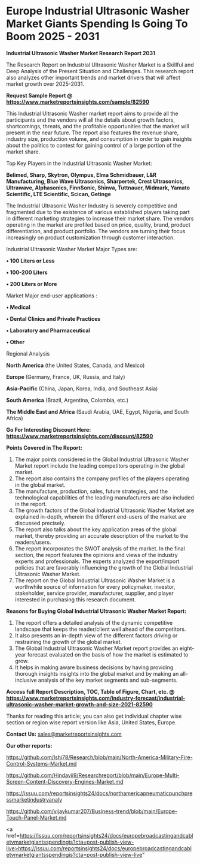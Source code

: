 # Europe Industrial Ultrasonic Washer Market Giants Spending Is Going To Boom 2025 - 2031

<strong>Industrial Ultrasonic Washer Market Research Report 2031</strong>

The Research Report on Industrial Ultrasonic Washer Market is a Skillful and Deep Analysis of the Present Situation and Challenges. This research report also analyzes other important trends and market drivers that will affect market growth over 2025-2031.

<strong>Request Sample Report @ <a href=https://www.marketreportsinsights.com/sample/82590>https://www.marketreportsinsights.com/sample/82590</a></strong>

This Industrial Ultrasonic Washer market report aims to provide all the participants and the vendors will all the details about growth factors, shortcomings, threats, and the profitable opportunities that the market will present in the near future. The report also features the revenue share, industry size, production volume, and consumption in order to gain insights about the politics to contest for gaining control of a large portion of the market share.

Top Key Players in the Industrial Ultrasonic Washer Market:

<strong>Belimed, Sharp, Skytron, Olympus, Elma Schmidbauer, L&R Manufacturing, Blue Wave Ultrasonics, Sharpertek, Crest Ultrasonics, Ultrawave, Alphasonics, FinnSonic, Shinva, Tuttnauer, Midmark, Yamato Scientific, LTE Scientific, Scican, Getinge</strong>

The Industrial Ultrasonic Washer Industry is severely competitive and fragmented due to the existence of various established players taking part in different marketing strategies to increase their market share. The vendors operating in the market are profiled based on price, quality, brand, product differentiation, and product portfolio. The vendors are turning their focus increasingly on product customization through customer interaction.

Industrial Ultrasonic Washer Market Major Types are:

<strong>• 100 Liters or Less

• 100-200 Liters

• 200 Liters or More</strong>

Market Major end-user applications :

<strong>• Medical

• Dental Clinics and Private Practices

• Laboratory and Pharmaceutical

• Other</strong>

Regional Analysis

</u><strong><b>North America</b></strong> (the United States, Canada, and Mexico)

<strong><b>Europe </b></strong>(Germany, France, UK, Russia, and Italy)

<strong><b>Asia-Pacific</b></strong> (China, Japan, Korea, India, and Southeast Asia)

<strong><b>South America</b></strong> (Brazil, Argentina, Colombia, etc.)

<strong><b>The Middle East and Africa</b></strong> (Saudi Arabia, UAE, Egypt, Nigeria, and South Africa)

<strong>Go For Interesting Discount Here: <a href=https://www.marketreportsinsights.com/discount/82590>https://www.marketreportsinsights.com/discount/82590</a></strong>

<strong>Points Covered in The Report:</strong>
<ol>
  <li>The major points considered in the Global Industrial Ultrasonic Washer Market report include the leading competitors operating in the global market.</li>
  <li>The report also contains the company profiles of the players operating in the global market.</li>
  <li>The manufacture, production, sales, future strategies, and the technological capabilities of the leading manufacturers are also included in the report.</li>
  <li>The growth factors of the Global Industrial Ultrasonic Washer Market are explained in-depth, wherein the different end-users of the market are discussed precisely.</li>
  <li>The report also talks about the key application areas of the global market, thereby providing an accurate description of the market to the readers/users.</li>
  <li>The report incorporates the SWOT analysis of the market. In the final section, the report features the opinions and views of the industry experts and professionals. The experts analyzed the export/import policies that are favorably influencing the growth of the Global Industrial Ultrasonic Washer Market.</li>
  <li>The report on the Global Industrial Ultrasonic Washer Market is a worthwhile source of information for every policymaker, investor, stakeholder, service provider, manufacturer, supplier, and player interested in purchasing this research document.</li>
</ol>
<strong>Reasons for Buying Global Industrial Ultrasonic Washer Market Report:</strong>

<ol>
  <li>The report offers a detailed analysis of the dynamic competitive landscape that keeps the reader/client well ahead of the competitors.</li>
  <li>It also presents an in-depth view of the different factors driving or restraining the growth of the global market.</li>
  <li>The Global Industrial Ultrasonic Washer Market report provides an eight-year forecast evaluated on the basis of how the market is estimated to grow.</li>
  <li>It helps in making aware business decisions by having providing thorough insights insights into the global market and by making an all-inclusive analysis of the key market segments and sub-segments.</li>
</ol>
<strong>Access full Report Description, TOC, Table of Figure, Chart, etc. @ <a href=https://www.marketreportsinsights.com/industry-forecast/industrial-ultrasonic-washer-market-growth-and-size-2021-82590>https://www.marketreportsinsights.com/industry-forecast/industrial-ultrasonic-washer-market-growth-and-size-2021-82590</a></strong>


Thanks for reading this article; you can also get individual chapter wise section or region wise report version like Asia, United States, Europe.

<strong>Contact Us:</strong>
sales@marketreportsinsights.com

<strong>Our other reports:</strong>

<a href=https://github.com/Ishi78/Research/blob/main/North-America-Military-Fire-Control-Systems-Market.md>https://github.com/Ishi78/Research/blob/main/North-America-Military-Fire-Control-Systems-Market.md</a>

<a href=https://github.com/Hindavii9/Researchreport/blob/main/Europe-Multi-Screen-Content-Discovery-Engines-Market.md>https://github.com/Hindavii9/Researchreport/blob/main/Europe-Multi-Screen-Content-Discovery-Engines-Market.md</a>

<a href=https://issuu.com/reportsinsights24/docs/northamericapneumaticpunchpressmarketindustryanaly>https://issuu.com/reportsinsights24/docs/northamericapneumaticpunchpressmarketindustryanaly</a>

<a href=https://github.com/vijaykumar207/Business-trend/blob/main/Europe-Touch-Panel-Market.md>https://github.com/vijaykumar207/Business-trend/blob/main/Europe-Touch-Panel-Market.md</a>

<a href=https://issuu.com/reportsinsights24/docs/europebroadcastingandcabletvmarketgiantsspendingis?cta=post-publish-view-live>https://issuu.com/reportsinsights24/docs/europebroadcastingandcabletvmarketgiantsspendingis?cta=post-publish-view-live</a>"
